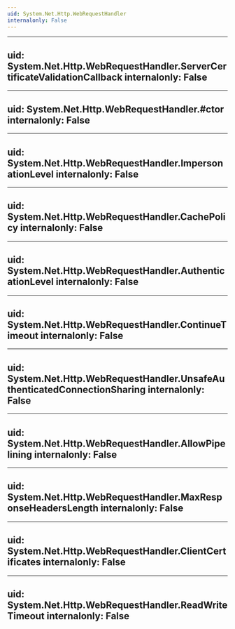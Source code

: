 ```yaml
---
uid: System.Net.Http.WebRequestHandler
internalonly: False
---
```


---
uid: System.Net.Http.WebRequestHandler.ServerCertificateValidationCallback
internalonly: False
---

---
uid: System.Net.Http.WebRequestHandler.#ctor
internalonly: False
---

---
uid: System.Net.Http.WebRequestHandler.ImpersonationLevel
internalonly: False
---

---
uid: System.Net.Http.WebRequestHandler.CachePolicy
internalonly: False
---

---
uid: System.Net.Http.WebRequestHandler.AuthenticationLevel
internalonly: False
---

---
uid: System.Net.Http.WebRequestHandler.ContinueTimeout
internalonly: False
---

---
uid: System.Net.Http.WebRequestHandler.UnsafeAuthenticatedConnectionSharing
internalonly: False
---

---
uid: System.Net.Http.WebRequestHandler.AllowPipelining
internalonly: False
---

---
uid: System.Net.Http.WebRequestHandler.MaxResponseHeadersLength
internalonly: False
---

---
uid: System.Net.Http.WebRequestHandler.ClientCertificates
internalonly: False
---

---
uid: System.Net.Http.WebRequestHandler.ReadWriteTimeout
internalonly: False
---
